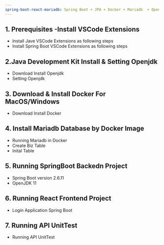 ```yaml
---
spring-boot-react-mariadb: Spring Boot + JPA + Docker + Mariadb  + Openjdk + Maven+ MacOS in  Visual Studio Code 
---
```


## 1. Prerequisites -Install VSCode Extensions
* Install Jave VSCode Extensions as following steps
* Install Spring Boot VSCode Extensions as following steps

## 2.Java Development Kit Install & Setting Openjdk
* Download Install Openjdk
* Setting Openjdk

## 3. Download & Install Docker For MacOS/Windows
* Download Install Docker

## 4. Install Mariadb Database by Docker Image
*  Running Mariadb in Docker
*  Create Biz Table
*  Inital Table


## 5. Running SpringBoot Backedn Project 
* Spring Boot version 2.6.11 
* OpenJDK 11


## 6. Running React Frontend Project 
* Login Application Spring Boot 

## 7. Running API UnitTest   
*  Running API UnitTest